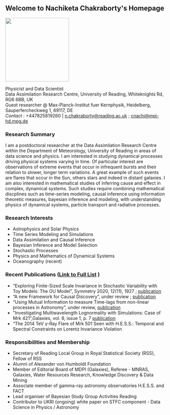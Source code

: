 ## Welcome to Nachiketa Chakraborty's Homepage
<img src="https://user-images.githubusercontent.com/5979094/114390799-9dcc3800-9b8e-11eb-96dc-1174b9d06799.png" height="200" width="200">               

Physicist and Data Scientist                                                                                                                    
Data Assimilation Research Centre, University of Reading, Whiteknights Rd, RG6 6BB, UK                                                         
Guest researcher @ Max-Planck-Institut fuer Kernphysik, Heidelberg, Sauperfercheckweg 1, 69117, DE                               
_Contact :_ +447825819260 | n.chakraborty@reading.ac.uk ; cnachi@mpi-hd.mpg.de 
                                                    


### Research Summary
I am a postdoctoral researcher at the Data Assimilation Research Centre within the Department of Meteorology, University of Reading in areas of data science and physics. I am interested in studying dynamical processes driving physical systems varying in time. Of particular interest are observations of extreme events that occur in infrequent bursts and their relation to slower, longer term variations. A great example of such events are flares that occur in the Sun, others stars and indeed in distant galaxies. I am also interested in mathematical studies of inferring cause and effect in complex, dynamical systems. Such studies require combining mathematical discplines such as time-series modeling, causal inference using information theoretic measures, bayesian inference and modeling, with understanding physics of dynamical systems, particle transport and radiative processes. 

### Research Interests
- Astrophysics and Solar Physics
- Time Series Modeling and Simulations 
- Data Assimilation and Causal Inference 
- Bayesian Inference and Model Selection
- Stochastic Processes
- Physics and Mathematics of Dynamical Systems
- Oceanography (recent)

### Recent Publications ([Link to Full List](https://tinyurl.com/ncfulllist) )
- “Exploring Finite-Sized Scale Invariance in Stochastic Variability with Toy Models: The OU Model”, 
Symmetry 2020, 12(11), 1927 ; [publication](https://doi.org/10.3390/sym12111927)
- “A new Framework for Causal Discovery”, under review ; [publication](https://arxiv.org/abs/2010.02247)
- “Using Mutual Information to measure Time-lags from non-linear processes in Astronomy”, under review, [publication](https://arxiv.org/abs/2106.08623
)
- ”Investigating Multiwavelength Lognormality with Simulations: Case of Mrk 421”,Galaxies, vol. 8, issue 1, p. 7 [publication](https://ui.adsabs.harvard.edu/abs/2020Galax...8....7C/abstract)
- “The 2014 TeV γ-Ray Flare of Mrk 501 Seen with H.E.S.S.: Temporal and Spectral Constraints on Lorentz Invariance Violation

### Responsibilities and Membership
-  Secretary of Reading Local Group in Royal Statistical Society (RSS), Fellow of RSS
-  Alumni of Alexander von Humboldt Foundation
-  Member of Editorial Board of MDPI (Galaxies), Referee - MNRAS, Galaxies, Water Resources Research, Knowledge Discovery & Data Mining
-  Associate member of gamma-ray astronomy observatories H.E.S.S. and FACT
-  Lead organiser of Bayesian Study Group Activities Reading
-  Contributor to UKRI (ongoing) white paper on STFC component - Data Science in Physics / Astronomy 

